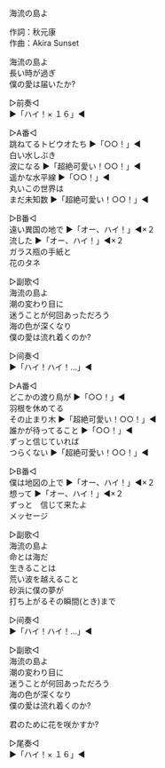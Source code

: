 海流の島よ  
  
作詞：秋元康  
作曲：Akira Sunset  
  
海流の島よ  
長い時が過ぎ  
僕の愛は届いたか?  
  
▷前奏◁  
▶「ハイ！× １６」◀   
  
▷A番◁  
跳ねてるトビウオたち ▶「○○！」◀   
白い水しぶき  
波になる ▶「超絶可愛い！○○！」◀   
遥かな水平線 ▶「○○！」◀   
丸いこの世界は  
まだ未知数 ▶「超絶可愛い！○○！」◀   
  
▷B番◁  
遠い異国の地で ▶「オー、ハイ！」◀×２   
流した ▶「オー、ハイ！」◀×２   
ガラス瓶の手紙と  
花のタネ  
  
▷副歌◁  
海流の島よ  
潮の変わり目に  
迷うことが何回あっただろう  
海の色が深くなり  
僕の愛は流れ着くのか?  
  
▷间奏◁  
▶「ハイ！ハイ！…」◀    
  
▷A番◁  
どこかの渡り鳥が ▶「○○！」◀   
羽根を休めてる  
その止まり木 ▶「超絶可愛い！○○！」◀   
誰かが待ってること ▶「○○！」◀   
ずっと信じていれば  
つらくない ▶「超絶可愛い！○○！」◀   
  
▷B番◁  
僕は地図の上で ▶「オー、ハイ！」◀×２   
想って ▶「オー、ハイ！」◀×２   
ずっと　信じて来たよ  
メッセージ  
  
▷副歌◁  
海流の島よ  
命とは海だ  
生きることは  
荒い波を越えること  
砂浜に僕の夢が  
打ち上がるその瞬間(とき)まで  
  
▷间奏◁  
▶「ハイ！ハイ！…」◀   
  
▷副歌◁  
海流の島よ  
潮の変わり目に  
迷うことが何回あっただろう  
海の色が深くなり  
僕の愛は流れ着くのか?  
  
君のために花を咲かすか?  
  
▷尾奏◁  
▶「ハイ！× １６」◀   
